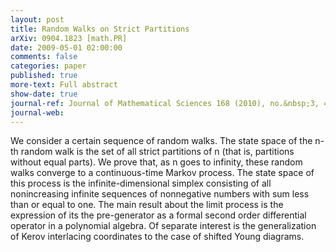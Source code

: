 ```yaml
---
layout: post
title: Random Walks on Strict Partitions
arXiv: 0904.1823 [math.PR]
date: 2009-05-01 02:00:00
comments: false
categories: paper
published: true
more-text: Full abstract
show-date: true
journal-ref: Journal of Mathematical Sciences 168 (2010), no.&nbsp;3, 437-463
journal-web:
---
```


We consider a certain sequence of random walks. The state space of the n-th random walk is the set of all strict partitions of n (that is, partitions without equal parts). 
We prove that, as n goes to infinity, these random walks converge to a continuous-time Markov process.<!--more--> The state space of this process is the infinite-dimensional simplex consisting of all nonincreasing infinite sequences of nonnegative numbers with sum less than or equal to one. The main result about the limit process is the expression of its the pre-generator as a formal second order differential operator in a polynomial algebra. 
Of separate interest is the generalization of Kerov interlacing coordinates to the case of shifted Young diagrams.
